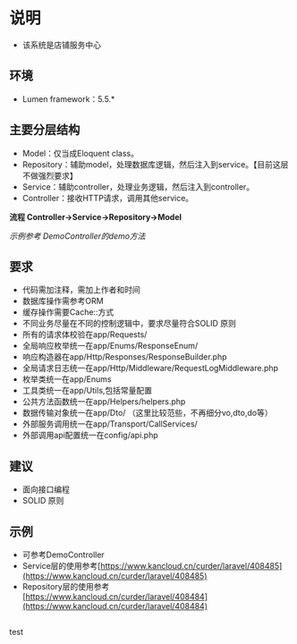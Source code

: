 # 说明

  * 该系统是店铺服务中心

## 环境

 * Lumen framework：5.5.\*

## 主要分层结构
 
 * Model：仅当成Eloquent class。
 * Repository：辅助model，处理数据库逻辑，然后注入到service。【目前这层不做强烈要求】
 * Service：辅助controller，处理业务逻辑，然后注入到controller。
 * Controller：接收HTTP请求，调用其他service。
 
  **流程 Controller->Service->Repository->Model**
 
  *示例参考 DemoController的demo方法*
 
## 要求
 * 代码需加注释，需加上作者和时间
 * 数据库操作需参考ORM
 * 缓存操作需要Cache::方式
 * 不同业务尽量在不同的控制逻辑中，要求尽量符合SOLID 原则
 * 所有的请求体校验在app/Requests/
 * 全局响应枚举统一在app/Enums/ResponseEnum/
 * 响应构造器在app/Http/Responses/ResponseBuilder.php
 * 全局请求日志统一在app/Http/Middleware/RequestLogMiddleware.php
 * 枚举类统一在app/Enums
 * 工具类统一在app/Utils,包括常量配置
 * 公共方法函数统一在app/Helpers/helpers.php
 * 数据传输对象统一在app/Dto/ （这里比较范些，不再细分vo,dto,do等）
 * 外部服务调用统一在app/Transport/CallServices/
 * 外部调用api配置统一在config/api.php
 
## 建议
 * 面向接口编程
 * SOLID 原则
 
## 示例
   * 可参考DemoController
   * Service层的使用参考[https://www.kancloud.cn/curder/laravel/408485](https://www.kancloud.cn/curder/laravel/408485)
   * Repository层的使用参考[https://www.kancloud.cn/curder/laravel/408484](https://www.kancloud.cn/curder/laravel/408484)
   
##
test
